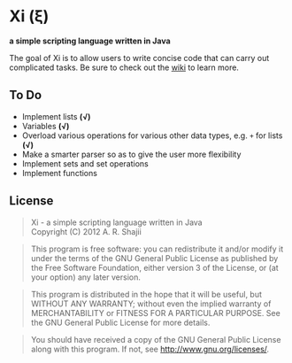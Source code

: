 Xi (ξ)
=======
**a simple scripting language written in Java**

The goal of Xi is to allow users to write concise code that can carry out complicated tasks. Be sure to 
check out the [wiki](https://github.com/arshajii/Xi/wiki) to learn more.

To Do
-----

- Implement lists **(√)**
- Variables **(√)**
- Overload various operations for various other data types, e.g. `+` for lists **(√)**
- Make a smarter parser so as to give the user more flexibility
- Implement sets and set operations
- Implement functions

License
-------

> Xi - a simple scripting language written in Java  
Copyright (C) 2012  A. R. Shajii

>This program is free software: you can redistribute it and/or modify
it under the terms of the GNU General Public License as published by
the Free Software Foundation, either version 3 of the License, or
(at your option) any later version.

>This program is distributed in the hope that it will be useful,
but WITHOUT ANY WARRANTY; without even the implied warranty of
MERCHANTABILITY or FITNESS FOR A PARTICULAR PURPOSE.  See the
GNU General Public License for more details.

>You should have received a copy of the GNU General Public License
along with this program.  If not, see <http://www.gnu.org/licenses/>.

